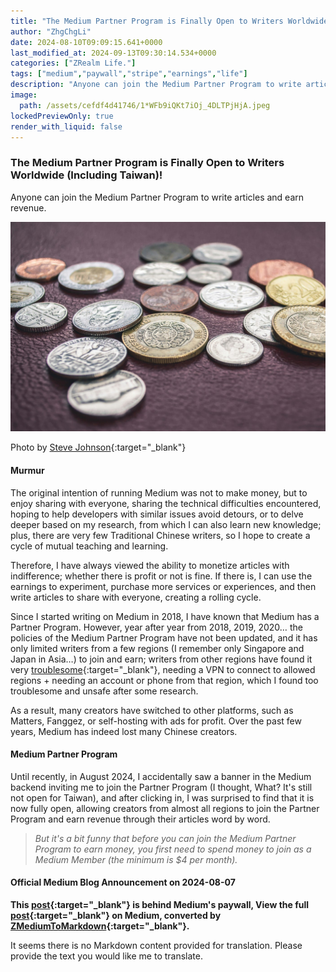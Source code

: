 ```yaml
---
title: "The Medium Partner Program is Finally Open to Writers Worldwide (Including Taiwan)!"
author: "ZhgChgLi"
date: 2024-08-10T09:09:15.641+0000
last_modified_at: 2024-09-13T09:30:14.534+0000
categories: ["ZRealm Life."]
tags: ["medium","paywall","stripe","earnings","life"]
description: "Anyone can join the Medium Partner Program to write articles and earn revenue."
image:
  path: /assets/cefdf4d41746/1*WFb9iQKt7iOj_4DLTPjHjA.jpeg
lockedPreviewOnly: true
render_with_liquid: false
---
```


### The Medium Partner Program is Finally Open to Writers Worldwide (Including Taiwan)!

Anyone can join the Medium Partner Program to write articles and earn revenue.

![Photo by [Steve Johnson](https://unsplash.com/@steve_j?utm_content=creditCopyText&utm_medium=referral&utm_source=unsplash){:target="_blank"}](/assets/cefdf4d41746/1*WFb9iQKt7iOj_4DLTPjHjA.jpeg)

Photo by [Steve Johnson](https://unsplash.com/@steve_j?utm_content=creditCopyText&utm_medium=referral&utm_source=unsplash){:target="_blank"}
#### Murmur

The original intention of running Medium was not to make money, but to enjoy sharing with everyone, sharing the technical difficulties encountered, hoping to help developers with similar issues avoid detours, or to delve deeper based on my research, from which I can also learn new knowledge; plus, there are very few Traditional Chinese writers, so I hope to create a cycle of mutual teaching and learning.

Therefore, I have always viewed the ability to monetize articles with indifference; whether there is profit or not is fine. If there is, I can use the earnings to experiment, purchase more services or experiences, and then write articles to share with everyone, creating a rolling cycle.

Since I started writing on Medium in 2018, I have known that Medium has a Partner Program. However, year after year from 2018, 2019, 2020… the policies of the Medium Partner Program have not been updated, and it has only limited writers from a few regions (I remember only Singapore and Japan in Asia…) to join and earn; writers from other regions have found it very [troublesome](https://medium.com/tenzblog/%E5%9C%A8%E5%8F%B0%E7%81%A3%E5%8A%A0%E5%85%A5medium%E4%BB%98%E8%B2%BB%E7%89%86%E7%9A%84%E6%9A%AB%E8%A1%8C%E6%96%B9%E6%B3%95-6be1d0d999aa){:target="_blank"}, needing a VPN to connect to allowed regions + needing an account or phone from that region, which I found too troublesome and unsafe after some research.

As a result, many creators have switched to other platforms, such as Matters, Fanggez, or self-hosting with ads for profit. Over the past few years, Medium has indeed lost many Chinese creators.
#### Medium Partner Program

Until recently, in August 2024, I accidentally saw a banner in the Medium backend inviting me to join the Partner Program (I thought, What? It's still not open for Taiwan), and after clicking in, I was surprised to find that it is now fully open, allowing creators from almost all regions to join the Partner Program and earn revenue through their articles word by word.

> _But it's a bit funny that before you can join the Medium Partner Program to earn money, you first need to spend money to join as a Medium Member (the minimum is $4 per month)._ 

#### Official Medium Blog Announcement on 2024-08-07

**This [post](https://medium.com/zrealm-life/medium-partner-program-%E7%B5%82%E6%96%BC%E5%B0%8D%E5%85%A8%E7%90%83-%E5%8C%85%E5%90%AB%E5%8F%B0%E7%81%A3-%E5%AF%AB%E4%BD%9C%E8%80%85%E9%96%8B%E6%94%BE%E5%95%A6-cefdf4d41746){:target="_blank"} is behind Medium's paywall, View the full [post](https://medium.com/zrealm-life/medium-partner-program-%E7%B5%82%E6%96%BC%E5%B0%8D%E5%85%A8%E7%90%83-%E5%8C%85%E5%90%AB%E5%8F%B0%E7%81%A3-%E5%AF%AB%E4%BD%9C%E8%80%85%E9%96%8B%E6%94%BE%E5%95%A6-cefdf4d41746){:target="_blank"} on Medium, converted by [ZMediumToMarkdown](https://github.com/ZhgChgLi/ZMediumToMarkdown){:target="_blank"}.**

It seems there is no Markdown content provided for translation. Please provide the text you would like me to translate.
